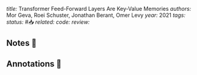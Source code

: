 *title:* Transformer Feed-Forward Layers Are Key-Value Memories
*authors:* Mor Geva, Roei Schuster, Jonathan Berant, Omer Levy
*year:* 2021
*tags:* 
*status:* #📥
*related:*
*code:*
*review:*

## Notes 📍

## Annotations 📖